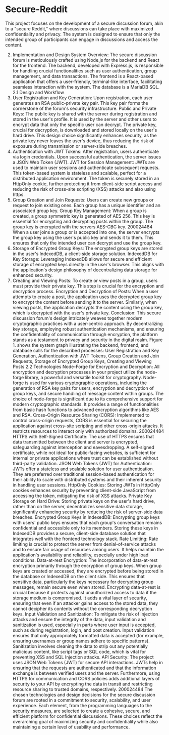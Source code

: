 # Secure-Reddit
This project focuses on the development of a secure discussion forum, akin to a "secure Reddit," where discussions can take place with maximized confidentiality and privacy. The system is designed to ensure that only the intended group of participants can engage in discussions and access the content. 

2. Implementation and Design
System Overview: The secure discussion forum is meticulously crafted using Node.js for the backend and React for the frontend. The backend, developed with Express.js, is responsible for handling crucial functionalities such as user authentication, group management, and data transactions. The frontend is a React-based application that offers a user-friendly, terminal-like interface, facilitating seamless interaction with the system. The database is a MariaDB SQL.
2.1 Design and Workflow
1. User Registration and Key Generation: Upon registration, each user generates an RSA public-private key pair. This key pair forms the cornerstone of the forum's security infrastructure.
Public and Private Keys: The public key is shared with the server during registration and stored in the user's profile. It is used by the server and other users to encrypt data that only the specific user can decrypt.
The private key, crucial for decryption, is downloaded and stored locally on the user's hard drive. This design choice significantly enhances security, as the private key never leaves the user's device, thus reducing the risk of exposure during transmission or server-side breaches.
2. Authentication with JWT Tokens: After registration, users authenticate via login credentials. Upon successful authentication, the server issues a JSON Web Token (JWT).
JWT for Session Management: JWTs are used to maintain user sessions and authenticate subsequent requests. This token-based system is stateless and scalable, perfect for a distributed application environment.
The token is securely stored in an HttpOnly cookie, further protecting it from client-side script access and reducing the risk of cross-site scripting (XSS) attacks and also using https.
3. Group Creation and Join Requests: Users can create new groups or request to join existing ones. Each group has a unique identifier and an associated group key.
Group Key Management: When a group is created, a group symmetric key is generated of AES 256. This key is essential for encrypting and decrypting posts within the group. The group key is encrypted with the servers AES-CBC key.
200024484
When a user joins a group or is accepted into one, the server encrypts the group key using the user's public key and sends it to them. This ensures that only the intended user can decrypt and use the group key.
4. Storage of Encrypted Group Keys: The encrypted group keys are stored in the user's IndexedDB, a client-side storage solution.
IndexedDB for Key Storage: Leveraging IndexedDB allows for secure and efficient storage of encrypted keys directly in the user's browser. This aligns with the application's design philosophy of decentralizing data storage for enhanced security.
5. Creating and Viewing Posts: To create or view posts in a group, users must provide their private key. This step is crucial for the encryption and decryption process.
Encryption and Decryption of Posts: When a user attempts to create a post, the application uses the decrypted group key to encrypt the content before sending it to the server.
Similarly, when viewing posts, the application decrypts the content using the group key, which is decrypted with the user's private key.
Conclusion: This secure discussion forum's design intricately weaves together modern cryptographic practices with a user-centric approach. By decentralizing key storage, employing robust authentication mechanisms, and ensuring the confidentiality of communication through encryption, the platform stands as a testament to privacy and security in the digital realm.
Figure 1. shows the system graph illustrating the backend, frontend, and database calls for the described processes: User Registration and Key Generation, Authentication with JWT Tokens, Group Creation and Join Requests, Storage of Encrypted Group Keys, Creating and Viewing Posts
2.2 Technologies
Node-Forge for Encryption and Decryption: All encryption and decryption processes in your project utilize the node-forge library, a powerful and versatile toolkit for cryptography. Node-forge is used for various cryptographic operations, including the generation of RSA key pairs for users, encryption and decryption of group keys, and secure handling of message content within groups. The choice of node-forge is significant due to its comprehensive support for modern cryptographic standards. It provides a range of functionalities from basic hash functions to advanced encryption algorithms like AES and RSA.
Cross-Origin Resource Sharing (CORS): Implemented to control cross-origin requests, CORS is essential for securing the application against cross-site scripting and other cross-origin attacks. It restricts resources to interact only with authorized domains.
200024484
HTTPS with Self-Signed Certificate: The use of HTTPS ensures that data transmitted between the client and server is encrypted, safeguarding against interception and eavesdropping. A self-signed certificate, while not ideal for public-facing websites, is sufficient for internal or private applications where trust can be established without third-party validation.
JSON Web Tokens (JWT) for Authentication: JWTs offer a stateless and scalable solution for user authentication. They are preferred over traditional session-based authentication for their ability to scale with distributed systems and their inherent security in handling user sessions.
HttpOnly Cookies: Storing JWTs in HttpOnly cookies enhances security by preventing client-side JavaScript from accessing the token, mitigating the risk of XSS attacks.
Private Key Storage on Hard Drive: Storing private keys on the user's hard drive, rather than on the server, decentralizes sensitive data storage, significantly enhancing security by reducing the risk of server-side data breaches.
Encrypted Group Keys in IndexedDB: Encrypting group keys with users' public keys ensures that each group's conversation remains confidential and accessible only to its members. Storing these keys in IndexedDB provides a secure, client-side database solution that integrates well with the frontend technology stack.
Rate Limiting: Rate limiting is crucial to protect the server from denial-of-service attacks and to ensure fair usage of resources among users. It helps maintain the application's availability and reliability, especially under high load conditions.
Data-at-rest Encryption: The incorporation of data-at-rest encryption primarily through the encryption of group keys. When group keys are created or accessed, they are encrypted before being stored in the database or IndexedDB on the client side. This ensures that sensitive data, particularly the keys necessary for decrypting group messages, remain secure even when stored.
Encrypting data-at-rest is crucial because it protects against unauthorized access to data if the storage medium is compromised. It adds a vital layer of security, ensuring that even if an attacker gains access to the stored data, they cannot decipher its contents without the corresponding decryption keys.
Input Validation and Sanitization: To mitigate the risk of injection attacks and ensure the integrity of the data, input validation and sanitization is used, especially in parts where user input is accepted, such as during registration, login, and post creation.
Input validation ensures that only appropriately formatted data is accepted (for example, ensuring usernames or group names adhere to specific patterns). Sanitization involves cleaning the data to strip out any potentially malicious content, like script tags or SQL code, which is vital for preventing XSS and SQL Injection attacks.
API Security: The project uses JSON Web Tokens (JWT) for secure API interactions. JWTs help in ensuring that the requests are authenticated and that the information exchange is between verified users and the server.
Furthermore, using HTTPS for communication and CORS policies adds additional layers of security to your API by encrypting the data in transit and restricting resource sharing to trusted domains, respectively.
200024484
The chosen technologies and design decisions for the secure discussion forum are rooted in a commitment to security, scalability, and user experience. Each element, from the programming languages to the security measures, are selected to create a cohesive, secure, and efficient platform for confidential discussions. These choices reflect the overarching goal of maximizing security and confidentiality while also maintaining a certain level of usability and performance.
